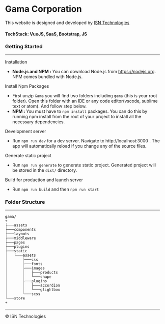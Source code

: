 
Gama Corporation
======================================

This website is designed and developed by [ISN
Technologies](https://www.isntechnologies.co.tz)

#### **TechStack: VueJS, SaaS, Bootstrap, JS**

### Getting Started

* * * * *

Installation

-   **Node.js and NPM :** You can download Node.js from
    https://nodejs.org. NPM comes bundled with Node.js.

Install Npm Packages

-   First unzip `Gama` you will find two folders including `gama` (this
    is your root folder). Open this folder with an IDE or any code
    editor(vscode, sublime text or atom). And follow step below.
-   **NPM :** You must have to `npm install` packages. You can do this
    by running npm install from the root of your project to install all
    the necessary dependencies.

Development server

-   Run ` npm run dev ` for a dev server. Navigate to
    http://localhost:3000 . The app will automatically reload if you
    change any of the source files.

Generate static project

-   Run `npm run generate` to generate static project. Generated project
    will be stored in the `dist/` directory.

Build for production and launch server

-   Run `npm run build` and then `npm run start`

### Folder Structure

* * * * *


    gama/
    +
    ├───assets
    ├───components
    ├───layouts
    ├───middleware
    ├───pages
    ├───plugins
    ├───static
    │   └───assets
    │       ├───css
    │       ├───fonts
    │       ├───images
    │       │   ├───products
    │       │   └───shape
    │       ├───plugins
    │       │   ├───accordion
    │       │   └───glightbox
    │       └───scss
    └───store
    +

* * * * *

© ISN Technologies
